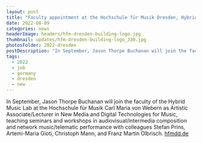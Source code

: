 ```yaml
---
layout: post
title: "Faculty appointment at the Hochschule für Musik Dresden, Hybrid Music Lab"
date: 2022-08-09
categories: news
headerImage: headers/hfm-dresden-building-logo.jpg
thumbnail: updates/hfm-dresden-building-logo_330.jpg
photosFolder: 2022-dresden
postDescription: "In September, Jason Thorpe Buchanan will join the faculty of the Hybrid Music Lab at the Hochschule für Musik Carl Maria von Webern as Artistic Associate/Lecturer in New Media and Digital Technologies for Music, teaching seminars and workshops in audiovisual/intermedia composition and network music/telematic performance with colleagues Stefan Prins, Artemi-Maria Gioti, Christoph Mann, and Franz Martin Olbrisch."
tags:
  - 2022
  - job
  - germany
  - dresden
  - new
---
```


In September, Jason Thorpe Buchanan will join the faculty of the Hybrid Music Lab at the Hochschule für Musik Carl Maria von Webern as Artistic Associate/Lecturer in New Media and Digital Technologies for Music, teaching seminars and workshops in audiovisual/intermedia composition and network music/telematic performance with colleagues Stefan Prins, Artemi-Maria Gioti, Christoph Mann, and Franz Martin Olbrisch. [hfmdd.de](https://www.hfmdd.de/en/college/institutes-facilities/hybrid-music-lab)
